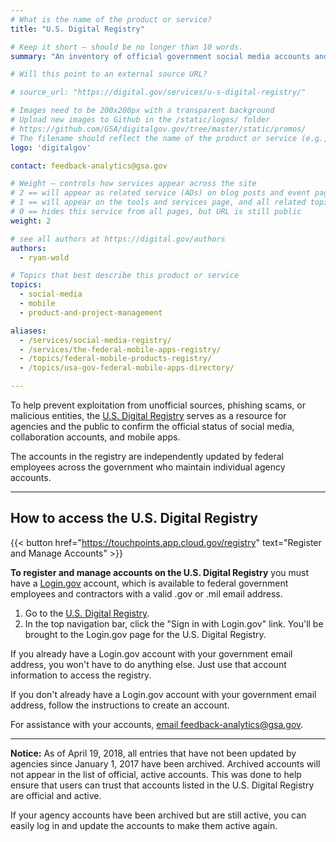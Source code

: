 ```yaml
---
# What is the name of the product or service?
title: "U.S. Digital Registry"

# Keep it short — should be no longer than 10 words.
summary: "An inventory of official government social media accounts and mobile apps."

# Will this point to an external source URL?

# source_url: "https://digital.gov/services/u-s-digital-registry/"

# Images need to be 200x200px with a transparent background
# Upload new images to Github in the /static/logos/ folder
# https://github.com/GSA/digitalgov.gov/tree/master/static/promos/
# The filename should reflect the name of the product or service (e.g., challenge-gov.png)
logo: 'digitalgov'

contact: feedback-analytics@gsa.gov

# Weight — controls how services appear across the site
# 2 == will appear as related service (ADs) on blog posts and event pages
# 1 == will appear on the tools and services page, and all related topic pages
# 0 == hides this service from all pages, but URL is still public
weight: 2

# see all authors at https://digital.gov/authors
authors:
  - ryan-wold

# Topics that best describe this product or service
topics:
  - social-media
  - mobile
  - product-and-project-management

aliases:
  - /services/social-media-registry/
  - /services/the-federal-mobile-apps-registry/
  - /topics/federal-mobile-products-registry/
  - /topics/usa-gov-federal-mobile-apps-directory/

---
```


To help prevent exploitation from unofficial sources, phishing scams, or malicious entities, the [U.S. Digital Registry](https://touchpoints.app.cloud.gov/registry) serves as a resource for agencies and the public to confirm the official status of social media, collaboration accounts, and mobile apps.

The accounts in the registry are independently updated by federal employees across the government who maintain individual agency accounts.

---

## How to access the U.S. Digital Registry

{{< button href="https://touchpoints.app.cloud.gov/registry" text="Register and Manage Accounts" >}}

**To register and manage accounts on the U.S. Digital Registry** you must have a [Login.gov](http://login.gov/) account, which is available to federal government employees and contractors with a valid .gov or .mil email address.

1. Go to the [U.S. Digital Registry](https://touchpoints.app.cloud.gov/registry).
2. In the top navigation bar, click the "Sign in with Login.gov" link. You'll be brought to the Login.gov page for the U.S. Digital Registry.

If you already have a Login.gov account with your government email address, you won't have to do anything else. Just use that account information to access the registry.

If you don't already have a Login.gov account with your government email address, follow the instructions to create an account.

For assistance with your accounts, [email feedback-analytics@gsa.gov](mailto:feedback-analytics@gsa.gov).

---

**Notice:** As of April 19, 2018, all entries that have not been updated by agencies since January 1, 2017 have been archived. Archived accounts will not appear in the list of official, active accounts. This was done to help ensure that users can trust that accounts listed in the U.S. Digital Registry are official and active.

If your agency accounts have been archived but are still active, you can easily log in and update the accounts to make them active again.
